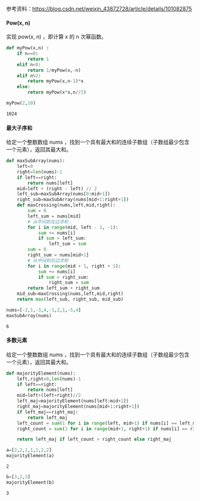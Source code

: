 参考资料：https://blog.csdn.net/weixin_43872728/article/details/101082875

#### Pow(x, n)

 实现 pow(x, n) ，即计算 x 的 n 次幂函数。


```python
def myPow(x,n) :
    if n==0:
        return 1
    elif n<0:
        return 1/myPow(x,-n)
    elif n%2:
        return myPow(x,n-1)*x
    else:
        return myPow(x*x,n//2)
```


```python
myPow(2,10)
```




    1024



#### 最大子序和

给定一个整数数组 nums ，找到一个具有最大和的连续子数组（子数组最少包含一个元素），返回其最大和。


```python
def maxSubArray(nums):
    left=0
    right=len(nums)-1
    if left==right:
        return nums[left]
    mid=left + (right - left) // 2
    left_sub=maxSubArray(nums[0:mid+1])
    right_sub=maxSubArray(nums[mid+1:right+1])
    def maxCrossing(nums,left,mid,right):
        sum = 0
        left_sum = nums[mid]
        # 从中间到左边求和
        for i in range(mid, left - 1, -1):
            sum += nums[i]
            if sum > left_sum:
                left_sum = sum
        sum = 0
        right_sum = nums[mid+1]
        # 从中间到右边求和
        for i in range(mid + 1, right + 1):
            sum += nums[i]
            if sum > right_sum:
                right_sum = sum
        return left_sum + right_sum
    mid_sub=maxCrossing(nums,left,mid,right)
    return max(left_sub, right_sub, mid_sub)
```


```python
nums=[-2,1,-3,4,-1,2,1,-5,4]
maxSubArray(nums)
```




    6



#### 多数元素

给定一个整数数组 nums ，找到一个具有最大和的连续子数组（子数组最少包含一个元素），返回其最大和。


```python
def majorityElement(nums):
    left,right=0,len(nums)-1
    if left==right:
        return nums[left]
    mid=left+(left+right)//2
    left_maj=majorityElement(nums[left:mid+1])
    right_maj=majorityElement(nums[mid+1:right+1])
    if left_maj==right_maj:
        return left_maj
    left_count = sum(1 for i in range(left, mid+1) if nums[i] == left_maj)
    right_count = sum(1 for i in range(mid+1, right+1) if nums[i] == right_maj )

    return left_maj if left_count > right_count else right_maj
```


```python
a=[2,2,1,1,1,2,2]
majorityElement(a)
```




    2




```python
b=[3,2,3]
majorityElement(b)
```




    3




```python

```
